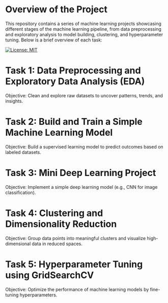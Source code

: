 # Overview of the Project
  This repository contains a series of machine learning projects showcasing different stages of the machine learning pipeline, from data preprocessing and exploratory 
  analysis to model building, clustering, and hyperparameter tuning. 
  Below is a brief overview of each task:
  
  [![License: MIT](https://img.shields.io/badge/License-MIT-yellow.svg)](https://opensource.org/licenses/MIT)
  
# Task 1: Data Preprocessing and Exploratory Data Analysis (EDA)
  Objective: Clean and explore raw datasets to uncover patterns, trends, and insights.
# Task 2: Build and Train a Simple Machine Learning Model
  Objective: Build a supervised learning model to predict outcomes based on labeled datasets.
# Task 3: Mini Deep Learning Project
  Objective: Implement a simple deep learning model (e.g., CNN for image classification).
# Task 4: Clustering and Dimensionality Reduction
  Objective: Group data points into meaningful clusters and visualize high-dimensional data in reduced spaces.
# Task 5: Hyperparameter Tuning using GridSearchCV
  Objective: Optimize the performance of machine learning models by fine-tuning hyperparameters.

